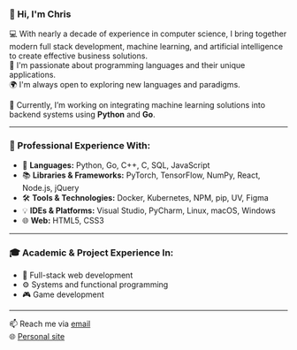 ### 👋 Hi, I'm Chris

💻 With nearly a decade of experience in computer science, I bring together modern full stack development, machine learning, and artificial intelligence to create effective business solutions.  
🧠 I'm passionate about programming languages and their unique applications.  
🌍 I'm always open to exploring new languages and paradigms.

🚧 Currently, I’m working on integrating machine learning solutions into backend systems using **Python** and **Go**.

---

### 🧰 Professional Experience With:

- 🐍 **Languages:** Python, Go, C++, C, SQL, JavaScript  
- 📚 **Libraries & Frameworks:** PyTorch, TensorFlow, NumPy, React, Node.js, jQuery  
- 🛠️ **Tools & Technologies:** Docker, Kubernetes, NPM, pip, UV, Figma  
- 💡 **IDEs & Platforms:** Visual Studio, PyCharm, Linux, macOS, Windows  
- 🌐 **Web:** HTML5, CSS3  

---

### 🎓 Academic & Project Experience In:

- 🧩 Full-stack web development  
- ⚙️ Systems and functional programming  
- 🎮 Game development  

---

📫 Reach me via [email](mailto:christopher.d.lee123@gmail.com)  
🌐 [Personal site](https://acdlee.net/)
